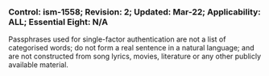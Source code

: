 ### Control: ism-1558; Revision: 2; Updated: Mar-22; Applicability: ALL; Essential Eight: N/A
<p>Passphrases used for single-factor authentication are not a list of categorised words; do not form a real sentence in a natural language; and are not constructed from song lyrics, movies, literature or any other publicly available material.</p>